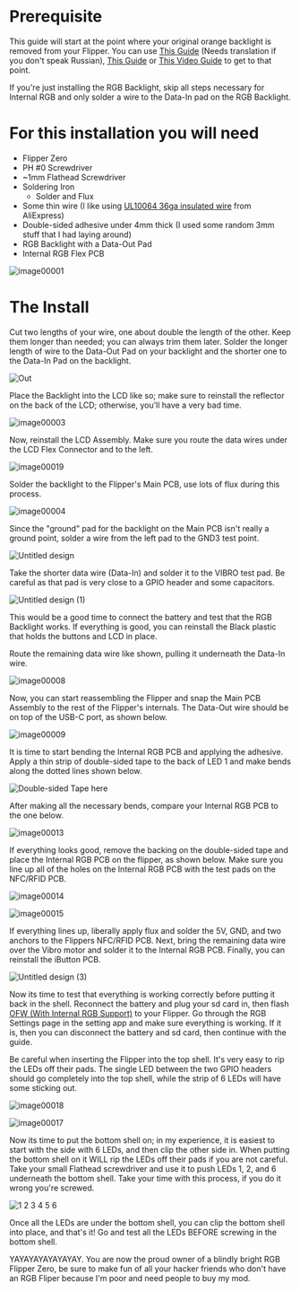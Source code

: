 # Prerequisite

This guide will start at the point where your original orange backlight is removed from your Flipper. You can use [This Guide](https://telegra.ph/Izmenenie-cveta-podsvetki-Flipper-Zero-11-14) (Needs translation if you don't speak Russian), [This Guide](https://telegra.ph/Flipper-Zero-RGB-backlight-guide-12-26) or [This Video Guide](https://www.youtube.com/watch?v=pft1CI5ikA4) to get to that point.

If you're just installing the RGB Backlight, skip all steps necessary for Internal RGB and only solder a wire to the Data-In pad on the RGB Backlight.

# For this installation you will need

- Flipper Zero
- PH #0 Screwdriver
- ~1mm Flathead Screwdriver 
- Soldering Iron
  - Solder and Flux
- Some thin wire (I like using [UL10064 36ga insulated wire](https://www.aliexpress.us/item/3256805268543019.html) from AliExpress)
- Double-sided adhesive under 4mm thick (I used some random 3mm stuff that I had laying around)
- RGB Backlight with a Data-Out Pad
- Internal RGB Flex PCB

![image00001](https://github.com/Z3BRO/Flipper-Zero-RGB/assets/101530102/3559a438-ee9c-4344-a2e8-0555d2a26aa7)

# The Install

Cut two lengths of your wire, one about double the length of the other. Keep them longer than needed; you can always trim them later. Solder the longer length of wire to the Data-Out Pad on your backlight and the shorter one to the Data-In Pad on the backlight.

![Out](https://github.com/Z3BRO/Flipper-Zero-RGB/assets/101530102/51a60c4d-59ef-40d4-ac59-9e6a71cafeec)

Place the Backlight into the LCD like so; make sure to reinstall the reflector on the back of the LCD; otherwise, you'll have a very bad time.

![image00003](https://github.com/Z3BRO/Flipper-Zero-RGB/assets/101530102/0fb46f54-6331-4568-bf47-ddafb05bc6cd)

Now, reinstall the LCD Assembly. Make sure you route the data wires under the LCD Flex Connector and to the left.

![image00019](https://github.com/Z3BRO/Flipper-Zero-RGB/assets/101530102/cd77e51a-0b2f-492e-8a9d-7e5edb338fd4)

Solder the backlight to the Flipper's Main PCB, use lots of flux during this process. 

![image00004](https://github.com/Z3BRO/Flipper-Zero-RGB/assets/101530102/0ecb3535-cad1-4c99-91e4-aea7741e1425)

Since the "ground" pad for the backlight on the Main PCB isn't really a ground point, solder a wire from the left pad to the GND3 test point.

![Untitled design](https://github.com/Z3BRO/Flipper-Zero-RGB/assets/101530102/ffb5ac32-d1e3-4a42-b0da-7464786de9b1)

Take the shorter data wire (Data-In) and solder it to the VIBRO test pad. Be careful as that pad is very close to a GPIO header and some capacitors.

![Untitled design (1)](https://github.com/Z3BRO/Flipper-Zero-RGB/assets/101530102/e676c9b3-ea12-4c75-9d1d-22668eda3c48)

This would be a good time to connect the battery and test that the RGB Backlight works. If everything is good, you can reinstall the Black plastic that holds the buttons and LCD in place. 

Route the remaining data wire like shown, pulling it underneath the Data-In wire.

![image00008](https://github.com/Z3BRO/Flipper-Zero-RGB/assets/101530102/4d764116-e9de-48e7-9669-ec9c0eb0d04f)

Now, you can start reassembling the Flipper and snap the Main PCB Assembly to the rest of the Flipper's internals. The Data-Out wire should be on top of the USB-C port, as shown below. 

![image00009](https://github.com/Z3BRO/Flipper-Zero-RGB/assets/101530102/27b00f4e-7fa5-4170-b7be-1d414f20ddba)

It is time to start bending the Internal RGB PCB and applying the adhesive. Apply a thin strip of double-sided tape to the back of LED 1 and make bends along the dotted lines shown below.

![Double-sided Tape here](https://github.com/Z3BRO/Flipper-Zero-RGB/assets/101530102/240c4874-2f14-48fd-838c-e5ad9cd41b4e)

After making all the necessary bends, compare your Internal RGB PCB to the one below.

![image00013](https://github.com/Z3BRO/Flipper-Zero-RGB/assets/101530102/082a24cc-85e9-4280-97ba-54850f819e81)

If everything looks good, remove the backing on the double-sided tape and place the Internal RGB PCB on the flipper, as shown below. Make sure you line up all of the holes on the Internal RGB PCB with the test pads on the NFC/RFID PCB.

![image00014](https://github.com/Z3BRO/Flipper-Zero-RGB/assets/101530102/a31ec6bb-eda1-4925-b5e7-bb4f100250b1)

![image00015](https://github.com/Z3BRO/Flipper-Zero-RGB/assets/101530102/3dfdcb28-e715-4393-bf4e-a8d5c7174322)

If everything lines up, liberally apply flux and solder the 5V, GND, and two anchors to the Flippers NFC/RFID PCB. Next, bring the remaining data wire over the Vibro motor and solder it to the Internal RGB PCB. Finally, you can reinstall the iButton PCB.

![Untitled design (3)](https://github.com/Z3BRO/Flipper-Zero-RGB/assets/101530102/47a250e7-7377-432c-aa1a-3e121695f348)

Now its time to test that everything is working correctly before putting it back in the shell. Reconnect the battery and plug your sd card in, then flash [OFW (With Internal RGB Support)](https://github.com/Z3BRO/Flipper-Zero-OFW-RGB) to your Flipper. Go through the RGB Settings page in the setting app and make sure everything is working. If it is, then you can disconnect the battery and sd card, then continue with the guide.

Be careful when inserting the Flipper into the top shell. It's very easy to rip the LEDs off their pads. The single LED between the two GPIO headers should go completely into the top shell, while the strip of 6 LEDs will have some sticking out. 

![image00018](https://github.com/Z3BRO/Flipper-Zero-RGB/assets/101530102/3c2d9d01-0420-46bb-9407-fba8e3143a09)

![image00017](https://github.com/Z3BRO/Flipper-Zero-RGB/assets/101530102/c6208926-cb14-4d34-b6d1-0696058c3477)

Now its time to put the bottom shell on; in my experience, it is easiest to start with the side with 6 LEDs, and then clip the other side in. When putting the bottom shell on it WILL rip the LEDs off their pads if you are not careful. Take your small Flathead screwdriver and use it to push LEDs 1, 2, and 6 underneath the bottom shell. Take your time with this process, if you do it wrong you're screwed.

![1 2 3 4 5 6](https://github.com/Z3BRO/Flipper-Zero-RGB/assets/101530102/0c0f6b23-80d3-422b-89db-967485620779)

Once all the LEDs are under the bottom shell, you can clip the bottom shell into place, and that's it! Go and test all the LEDs BEFORE screwing in the bottom shell.

YAYAYAYAYAYAYAY. You are now the proud owner of a blindly bright RGB Flipper Zero, be sure to make fun of all your hacker friends who don't have an RGB Fliper because I'm poor and need people to buy my mod.


